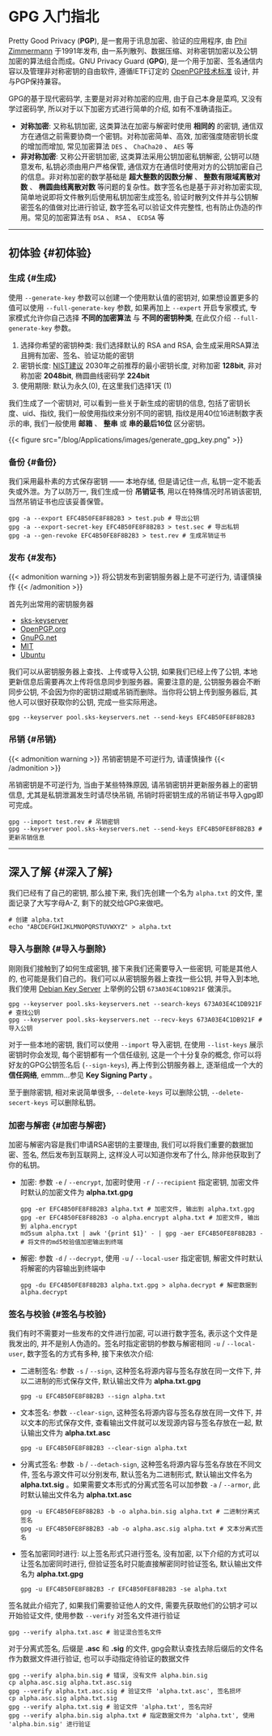 # GPG 入门指北


Pretty Good Privacy (**PGP**), 是一套用于讯息加密、验证的应用程序, 由 [Phil Zimmermann](https://en.wikipedia.org/wiki/Phil%5FZimmermann) 于1991年发布, 由一系列散列、数据压缩、对称密钥加密以及公钥加密的算法组合而成。GNU Privacy Guard (**GPG**), 是一个用于加密、签名通信内容以及管理非对称密钥的自由软件, 遵循IETF订定的 [OpenPGP技术标准](https://tools.ietf.org/html/rfc4880) 设计, 并与PGP保持兼容。

GPG的基于现代密码学, 主要是对非对称加密的应用, 由于自己本身是菜鸡, 又没有学过密码学, 所以对于以下加密方式进行简单的介绍, 如有不准确请指正。

-   **对称加密**: 又称私钥加密, 这类算法在加密与解密时使用 **相同的** 的密钥, 通信双方在通信之前需要协商一个密钥。对称加密简单、高效, 加密强度随密钥长度的增加而增加, 常见加密算法 `DES` 、 `ChaCha20` 、 `AES` 等
-   **非对称加密**: 又称公开密钥加密, 这类算法采用公钥加密私钥解密, 公钥可以随意发布, 私钥必须由用户严格保管, 通信双方在通信时使用对方的公钥加密自己的信息。非对称加密的数学基础是 **超大整数的因数分解** 、 **整数有限域离散对数** 、 **椭圆曲线离散对数** 等问题的复杂性。数字签名也是基于非对称加密实现, 简单地说即将文件散列后使用私钥加密生成签名, 验证时散列文件并与公钥解密签名的值做对比进行验证, 数字签名可以验证文件完整性, 也有防止伪造的作用。常见的加密算法有 `DSA` 、 `RSA` 、 `ECDSA` 等

---


## 初体验 {#初体验}


### 生成 {#生成}

使用 `--generate-key` 参数可以创建一个使用默认值的密钥对, 如果想设置更多的值可以使用 `--full-generate-key` 参数, 如果再加上 `--expert` 开启专家模式, 专家模式允许你自己选择 **不同的加密算法** 与 **不同的密钥种类**, 在此仅介绍 `--full-generate-key` 参数。

1.  选择你希望的密钥种类: 我们选择默认的 <span class="underline">RSA and RSA</span>, 会生成采用RSA算法且拥有加密、签名、验证功能的密钥
2.  密钥长度: [NIST建议](https://www.keylength.com/en/4/) 2030年之前推荐的最小密钥长度, 对称加密 **128bit**, 非对称加密 **2048bit**, 椭圆曲线密码学 **224bit**
3.  使用期限: 默认为永久(0), 在这里我们选择1天 (1)

我们生成了一个密钥对, 可以看到一些关于新生成的密钥的信息, 包括了密钥长度、uid、指纹, 我们一般使用指纹来分别不同的密钥, 指纹是用40位16进制数字表示的串, 我们一般使用 **邮箱** 、 **整串** 或 **串的最后16位** 区分密钥。

{{< figure src="/blog/Applications/images/generate_gpg_key.png" >}}


### 备份 {#备份}

我们采用最朴素的方式保存密钥 —— 本地存储, 但是请记住一点, 私钥一定不能丢失或外泄。为了以防万一, 我们生成一份 **吊销证书**, 用以在特殊情况时吊销该密钥, 当然吊销证书也应该妥善保管。

```shell
gpg -a --export EFC4B50FE8F8B2B3 > test.pub # 导出公钥
gpg -a --export-secret-key EFC4B50FE8F8B2B3 > test.sec # 导出私钥
gpg -a --gen-revoke EFC4B50FE8F8B2B3 > test.rev # 生成吊销证书
```


### 发布 {#发布}

{{< admonition warning >}}
将公钥发布到密钥服务器上是不可逆行为, 请谨慎操作
{{< /admonition >}}

首先列出常用的密钥服务器

-   [sks-keyserver](http://pool.sks-keyservers.net)
-   [OpenPGP.org](https://keys.openpgp.org)
-   [GnuPG.net](http://keys.gnupg.net)
-   [MIT](https://pgp.mit.edu)
-   [Ubuntu](http://keyserver.ubuntu.com)

我们可以从密钥服务器上查找、上传或导入公钥, 如果我们已经上传了公钥, 本地更新信息后需要再次上传将信息同步到服务器。需要注意的是, 公钥服务器会不断同步公钥, 不会因为你的密钥过期或吊销而删除。当你将公钥上传到服务器后, 其他人可以很好获取你的公钥, 完成一些实际用途。

```shell
gpg --keyserver pool.sks-keyservers.net --send-keys EFC4B50FE8F8B2B3
```


### 吊销 {#吊销}

{{< admonition warning >}}
吊销密钥是不可逆行为, 请谨慎操作
{{< /admonition >}}

吊销密钥是不可逆行为, 当由于某些特殊原因, 请吊销密钥并更新服务器上的密钥信息, 尤其是私钥泄漏发生时请尽快吊销, 吊销时将密钥生成的吊销证书导入gpg即可完成。

```shell
gpg --import test.rev # 吊销密钥
gpg --keyserver pool.sks-keyservers.net --send-keys EFC4B50FE8F8B2B3 # 更新吊销信息
```

---


## 深入了解 {#深入了解}

我们已经有了自己的密钥, 那么接下来, 我们先创建一个名为 `alpha.txt` 的文件, 里面记录了大写字母A-Z, 剩下的就交给GPG来做吧。

```shell
# 创建 alpha.txt
echo "ABCDEFGHIJKLMNOPQRSTUVWXYZ" > alpha.txt
```


### 导入与删除 {#导入与删除}

刚刚我们接触到了如何生成密钥, 接下来我们还需要导入一些密钥, 可能是其他人的, 也可能是我们自己的。我们可以从密钥服务器上查找一些公钥, 并导入到本地, 我们使用 [Debian Key Server](https://keyring.debian.org/) 上举例的公钥 `673A03E4C1DB921F` 做演示。

```shell
gpg --keyserver pool.sks-keyservers.net --search-keys 673A03E4C1DB921F # 查找公钥
gpg --keyserver pool.sks-keyservers.net --recv-keys 673A03E4C1DB921F # 导入公钥
```

对于一些本地的密钥, 我们可以使用 `--import` 导入密钥, 在使用 `--list-keys` 展示密钥时你会发现, 每个密钥都有一个信任级别, 这是一个十分复杂的概念, 你可以将好友的GPG公钥签名后 (`--sign-keys`), 再上传到公钥服务器上, 逐渐组成一个大的 **信任网络**, emmm...参见 **Key Signing Party** 。

至于删除密钥, 相对来说简单很多, `--delete-keys` 可以删除公钥, `--delete-secert-keys` 可以删除私钥。


### 加密与解密 {#加密与解密}

加密与解密内容是我们申请RSA密钥的主要理由, 我们可以将我们重要的数据加密、签名, 然后发布到互联网上, 这样没人可以知道你发布了什么, 除非他获取到了你的私钥。

-   加密: 参数 `-e` / `--encrypt`, 加密时使用 `-r` / `--recipient` 指定密钥, 加密文件时默认的加密文件为 **alpha.txt.gpg**

    ```shell
    gpg -er EFC4B50FE8F8B2B3 alpha.txt # 加密文件, 输出到 alpha.txt.gpg
    gpg -er EFC4B50FE8F8B2B3 -o alpha.encrypt alpha.txt # 加密文件, 输出到 alpha.encrypt
    md5sum alpha.txt | awk '{print $1}' - | gpg -aer EFC4B50FE8F8B2B3 - # 将文件的md5校验值加密输出到终端
    ```

-   解密: 参数 `-d` / `--decrypt`, 使用 `-u` / `--local-user` 指定密钥, 解密文件时默认将解密的内容输出到终端中

    ```shell
    gpg -du EFC4B50FE8F8B2B3 alpha.txt.gpg > alpha.decrypt # 解密数据到 alpha.decrypt
    ```


### 签名与校验 {#签名与校验}

我们有时不需要对一些发布的文件进行加密, 可以进行数字签名, 表示这个文件是我发出的, 并不是别人伪造的。签名时指定密钥的参数与解密相同 `-u` / `--local-user`, 数字签名的方式有多种, 接下来依次介绍:

-   二进制签名: 参数 `-s` / `--sign`, 这种签名将源内容与签名存放在同一文件下, 并以二进制的形式保存文件, 默认输出文件为 **alpha.txt.gpg**

    ```shell
    gpg -u EFC4B50FE8F8B2B3 --sign alpha.txt
    ```
-   文本签名: 参数 `--clear-sign`, 这种签名将源内容与签名存放在同一文件下, 并以文本的形式保存文件, 查看输出文件就可以发现源内容与签名存放在一起, 默认输出文件为 **alpha.txt.asc**

    ```shell
    gpg -u EFC4B50FE8F8B2B3 --clear-sign alpha.txt
    ```
-   分离式签名: 参数 `-b` / `--detach-sign`, 这种签名将源内容与签名存放在不同文件, 签名与源文件可以分别发布, 默认签名为二进制形式, 默认输出文件名为 **alpha.txt.sig** 。如果需要文本形式的分离式签名可以加参数 `-a` / `--armor`, 此时默认输出文件名为 **alpha.txt.asc**

    ```shell
    gpg -u EFC4B50FE8F8B2B3 -b -o alpha.bin.sig alpha.txt # 二进制分离式签名
    gpg -u EFC4B50FE8F8B2B3 -ab -o alpha.asc.sig alpha.txt # 文本分离式签名
    ```
-   签名加密同时进行: 以上签名形式只进行签名, 没有加密, 以下介绍的方式可以让签名加密同时进行, 但验证签名时只能直接解密同时验证签名, 默认输出文件名为 **alpha.txt.gpg**

    ```shell
    gpg -u EFC4B50FE8F8B2B3 -r EFC4B50FE8F8B2B3 -se alpha.txt
    ```

签名就此介绍完了, 如果我们需要验证他人的文件, 需要先获取他们的公钥才可以开始验证文件, 使用参数 `--verify` 对签名文件进行验证

```shell
gpg --verify alpha.txt.asc # 验证混合签名文件
```

对于分离式签名, 后缀是 **.asc** 和 **.sig** 的文件, gpg会默认查找去除后缀后的文件名作为数据文件进行验证, 也可以手动指定待验证的数据文件

```shell
gpg --verify alpha.bin.sig # 错误, 没有文件 alpha.bin.sig
cp alpha.asc.sig alpha.txt.asc.sig
gpg --verify alpha.txt.asc.sig # 验证文件 'alpha.txt.asc', 签名损坏
cp alpha.asc.sig alpha.txt.sig
gpg --verify alpha.txt.sig # 验证文件 'alpha.txt', 签名完好
gpg --verify alpha.bin.sig alpha.txt # 指定数据文件为 'alpha.txt', 使用 'alpha.bin.sig' 进行验证
```

